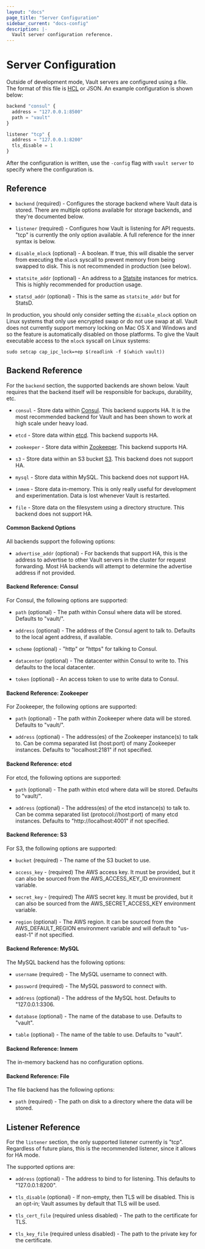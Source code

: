 ```yaml
---
layout: "docs"
page_title: "Server Configuration"
sidebar_current: "docs-config"
description: |-
  Vault server configuration reference.
---
```


# Server Configuration

Outside of development mode, Vault servers are configured using a file.
The format of this file is [HCL](https://github.com/hashicorp/hcl) or JSON.
An example configuration is shown below:

```javascript
backend "consul" {
  address = "127.0.0.1:8500"
  path = "vault"
}

listener "tcp" {
  address = "127.0.0.1:8200"
  tls_disable = 1
}
```

After the configuration is written, use the `-config` flag with `vault server`
to specify where the configuration is.

## Reference

* `backend` (required) - Configures the storage backend where Vault data
  is stored. There are multiple options available for storage backends,
  and they're documented below.

* `listener` (required) - Configures how Vault is listening for API requests.
  "tcp" is currently the only option available. A full reference for the
   inner syntax is below.

* `disable_mlock` (optional) - A boolean. If true, this will disable the
  server from executing the `mlock` syscall to prevent memory from being
  swapped to disk. This is not recommended in production (see below).

* `statsite_addr` (optional) - An address to a [Statsite](https://github.com/armon/statsite)
  instances for metrics. This is highly recommended for production usage.

* `statsd_addr` (optional) - This is the same as `statsite_addr` but
  for StatsD.

In production, you should only consider setting the `disable_mlock` option
on Linux systems that only use encrypted swap or do not use swap at all.
Vault does not currently support memory locking on Mac OS X and Windows
and so the feature is automatically disabled on those platforms.  To give
the Vault executable access to the `mlock` syscall on Linux systems:

```shell
sudo setcap cap_ipc_lock=+ep $(readlink -f $(which vault))
```

## Backend Reference

For the `backend` section, the supported backends are shown below.
Vault requires that the backend itself will be responsible for backups,
durability, etc.

  * `consul` - Store data within [Consul](http://www.consul.io). This
      backend supports HA. It is the most recommended backend for Vault
      and has been shown to work at high scale under heavy load.

  * `etcd` - Store data within [etcd](https://coreos.com/etcd/).
      This backend supports HA.

  * `zookeeper` - Store data within [Zookeeper](https://zookeeper.apache.org/).
      This backend supports HA.

  * `s3` - Store data within an S3 bucket [S3](http://aws.amazon.com/s3/).
      This backend does not support HA.

  * `mysql` - Store data within MySQL. This backend does not support HA.

  * `inmem` - Store data in-memory. This is only really useful for
      development and experimentation. Data is lost whenever Vault is
      restarted.

  * `file` - Store data on the filesystem using a directory structure.
      This backend does not support HA.

#### Common Backend Options

All backends support the following options:

  * `advertise_addr` (optional) - For backends that support HA, this
      is the address to advertise to other Vault servers in the cluster
      for request forwarding. Most HA backends will attempt to determine
      the advertise address if not provided.

#### Backend Reference: Consul

For Consul, the following options are supported:

  * `path` (optional) - The path within Consul where data will be stored.
      Defaults to "vault/".

  * `address` (optional) - The address of the Consul agent to talk to.
      Defaults to the local agent address, if available.

  * `scheme` (optional) - "http" or "https" for talking to Consul.

  * `datacenter` (optional) - The datacenter within Consul to write to.
      This defaults to the local datacenter.

  * `token` (optional) - An access token to use to write data to Consul.

#### Backend Reference: Zookeeper

For Zookeeper, the following options are supported:

  * `path` (optional) - The path within Zookeeper where data will be stored.
      Defaults to "vault/".

  * `address` (optional) - The address(es) of the Zookeeper instance(s) to talk to.
      Can be comma separated list (host:port) of many Zookeeper instances.
      Defaults to "localhost:2181" if not specified.

#### Backend Reference: etcd

For etcd, the following options are supported:

  * `path` (optional) - The path within etcd where data will be stored.
      Defaults to "vault/".

  * `address` (optional) - The address(es) of the etcd instance(s) to talk to.
      Can be comma separated list (protocol://host:port) of many etcd instances.
      Defaults to "http://localhost:4001" if not specified.

#### Backend Reference: S3

For S3, the following options are supported:

  * `bucket` (required) - The name of the S3 bucket to use.

  * `access_key` - (required) The AWS access key. It must be provided, but it can also be sourced from the AWS_ACCESS_KEY_ID environment variable.

  * `secret_key` - (required) The AWS secret key. It must be provided, but it can also be sourced from the AWS_SECRET_ACCESS_KEY environment variable.

  * `region` (optional) - The AWS region. It can be sourced from the AWS_DEFAULT_REGION environment variable and will default to "us-east-1" if not specified.

#### Backend Reference: MySQL

The MySQL backend has the following options:

  * `username` (required) - The MySQL username to connect with.

  * `password` (required) - The MySQL password to connect with.

  * `address` (optional) - The address of the MySQL host. Defaults to
    "127.0.0.1:3306.

  * `database` (optional) - The name of the database to use. Defaults to "vault".

  * `table` (optional) - The name of the table to use. Defaults to "vault".

#### Backend Reference: Inmem

The in-memory backend has no configuration options.

#### Backend Reference: File

The file backend has the following options:

  * `path` (required) - The path on disk to a directory where the
      data will be stored.

## Listener Reference

For the `listener` section, the only supported listener currently
is "tcp". Regardless of future plans, this is the recommended listener,
since it allows for HA mode.

The supported options are:

  * `address` (optional) - The address to bind to for listening. This
      defaults to "127.0.0.1:8200".

  * `tls_disable` (optional) - If non-empty, then TLS will be disabled.
      This is an opt-in; Vault assumes by default that TLS will be used.

  * `tls_cert_file` (required unless disabled) - The path to the certificate
      for TLS.

  * `tls_key_file` (required unless disabled) - The path to the private key
      for the certificate.
